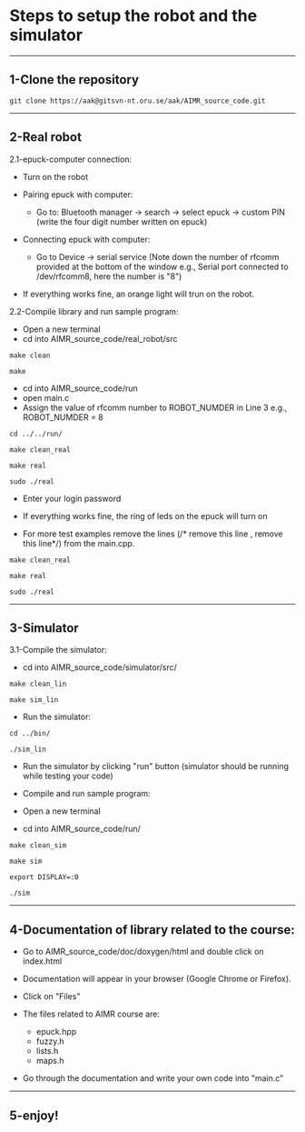# Steps to setup the robot and the simulator

------------------------------------------
1-Clone the repository
------------------------------------------

```
git clone https://aak@gitsvn-nt.oru.se/aak/AIMR_source_code.git
```
------------------------------------------
2-Real robot
------------------------------------------

2.1-epuck-computer connection:

- Turn on the robot

- Pairing epuck with computer:
  - Go to: Bluetooth manager -> search -> select epuck -> custom PIN (write the four digit number written on epuck)

- Connecting epuck with computer:
  - Go to Device -> serial service (Note down the number of rfcomm provided at the bottom of the window e.g., Serial port connected to /dev/rfcomm8, here the number is "8") 

- If everything works fine, an orange light will trun on the robot.


2.2-Compile library and run sample program:

- Open a new terminal
- cd into AIMR_source_code/real_robot/src

```
make clean
```

```
make
```

- cd into AIMR_source_code/run
- open main.c
- Assign the value of rfcomm number to ROBOT_NUMDER in Line 3 e.g., ROBOT_NUMDER = 8

```
cd ../../run/
```

```
make clean_real 
```

```
make real 
```

```
sudo ./real
```

- Enter your login password

- If everything works fine, the ring of leds on the epuck will turn on

- For more test examples remove the lines (/* remove this line , remove this line*/) from the main.cpp.

```
make clean_real 
```

```
make real
```

```
sudo ./real
```

------------------------------------------
3-Simulator
------------------------------------------

3.1-Compile the simulator:

- cd into AIMR_source_code/simulator/src/

```
make clean_lin
```

```
make sim_lin
```


- Run the simulator:

```
cd ../bin/
```

```
./sim_lin
```

- Run the simulator by clicking "run" button (simulator should be running while testing your code)

- Compile and run sample program:

- Open a new terminal
- cd into AIMR_source_code/run/

```
make clean_sim 
```

```
make sim
```

```
export DISPLAY=:0
```

```
./sim
```

------------------------------------------
4-Documentation of library related to the course: 
------------------------------------------

- Go to AIMR_source_code/doc/doxygen/html and double click on index.html
- Documentation will appear in your browser (Google Chrome or Firefox).
- Click on "Files"
- The files related to AIMR course are:
  - epuck.hpp
  - fuzzy.h
  - lists.h
  - maps.h

- Go through the documentation and write your own code into "main.c"

------------------------------------------
5-enjoy!
------------------------------------------
